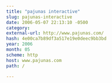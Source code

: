 ```yaml
---
title: "pajunas interactive"
slug: pajunas-interactive
date: 2006-05-07 22:13:10 -0500
category: 
external-url: http://www.pajunas.com/
hash: 4e00ca7b89df3a517e19e0deec9bb3bd
year: 2006
month: 05
scheme: http
host: www.pajunas.com
path: /

---
```



